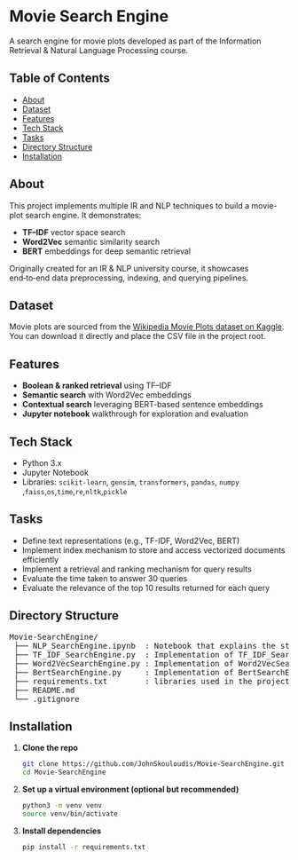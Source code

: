 # Movie Search Engine

A search engine for movie plots developed as part of the Information Retrieval & Natural Language Processing course.

## Table of Contents

- [About](#about)  
- [Dataset](#dataset)  
- [Features](#features)  
- [Tech Stack](#tech-stack)
- [Tasks](#tasks)
- [Directory Structure](#directory-structure)  
- [Installation](#installation)  


## About

This project implements multiple IR and NLP techniques to build a movie-plot search engine. It demonstrates:

- **TF–IDF** vector space search  
- **Word2Vec** semantic similarity search  
- **BERT** embeddings for deep semantic retrieval  

Originally created for an IR & NLP university course, it showcases end‑to‑end data preprocessing, indexing, and querying pipelines. 

## Dataset

Movie plots are sourced from the [Wikipedia Movie Plots dataset on Kaggle](https://www.kaggle.com/datasets/jrobischon/wikipedia-movie-plots).  
You can download it directly and place the CSV file in the project root. 

## Features

- **Boolean & ranked retrieval** using TF–IDF  
- **Semantic search** with Word2Vec embeddings  
- **Contextual search** leveraging BERT-based sentence embeddings  
- **Jupyter notebook** walkthrough for exploration and evaluation  

## Tech Stack

- Python 3.x  
- Jupyter Notebook  
- Libraries: `scikit-learn`, `gensim`, `transformers`, `pandas`, `numpy` ,`faiss`,`os`,`time`,`re`,`nltk`,`pickle`

## Tasks

- Define text representations (e.g., TF-IDF, Word2Vec, BERT)
- Implement index mechanism to store and access vectorized documents efficiently
- Implement a retrieval and ranking mechanism for query results
- Evaluate the time taken to answer 30 queries
- Evaluate the relevance of the top 10 results returned for each query

## Directory Structure

<pre>
Movie-SearchEngine/ 
 ├── NLP_SearchEngine.ipynb  : Notebook that explains the steps for each task
 ├── TF_IDF_SearchEngine.py  : Implementation of TF_IDF_SearchEngine class
 ├── Word2VecSearchEngine.py : Implementation of Word2VecSearchEngine class
 ├── BertSearchEngine.py     : Implementation of BertSearchEngine class
 ├── requirements.txt        : libraries used in the project
 ├── README.md 
 └── .gitignore </pre>

## Installation

1. **Clone the repo**  
   ```bash
   git clone https://github.com/JohnSkouloudis/Movie-SearchEngine.git
   cd Movie-SearchEngine
   ```

2.  **Set up a virtual environment (optional but recommended)**
    ```bash
    python3 -m venv venv
    source venv/bin/activate
    ```
3. **Install dependencies** 
    ```bash
    pip install -r requirements.txt
    ```


